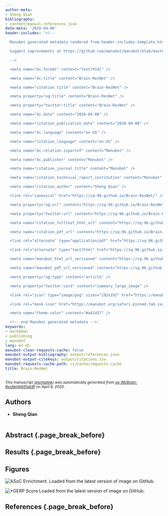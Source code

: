 ```yaml
---
author-meta:
- Sheng Qian
bibliography:
- content/manual-references.json
date-meta: '2020-04-08'
header-includes: '<!--

  Manubot generated metadata rendered from header-includes-template.html.

  Suggest improvements at https://github.com/manubot/manubot/blob/master/manubot/process/header-includes-template.html

  -->

  <meta name="dc.format" content="text/html" />

  <meta name="dc.title" content="Brain-ResNet" />

  <meta name="citation_title" content="Brain-ResNet" />

  <meta property="og:title" content="Brain-ResNet" />

  <meta property="twitter:title" content="Brain-ResNet" />

  <meta name="dc.date" content="2020-04-08" />

  <meta name="citation_publication_date" content="2020-04-08" />

  <meta name="dc.language" content="en-US" />

  <meta name="citation_language" content="en-US" />

  <meta name="dc.relation.ispartof" content="Manubot" />

  <meta name="dc.publisher" content="Manubot" />

  <meta name="citation_journal_title" content="Manubot" />

  <meta name="citation_technical_report_institution" content="Manubot" />

  <meta name="citation_author" content="Sheng Qian" />

  <link rel="canonical" href="https://sq-96.github.io/Brain-ResNet/" />

  <meta property="og:url" content="https://sq-96.github.io/Brain-ResNet/" />

  <meta property="twitter:url" content="https://sq-96.github.io/Brain-ResNet/" />

  <meta name="citation_fulltext_html_url" content="https://sq-96.github.io/Brain-ResNet/" />

  <meta name="citation_pdf_url" content="https://sq-96.github.io/Brain-ResNet/manuscript.pdf" />

  <link rel="alternate" type="application/pdf" href="https://sq-96.github.io/Brain-ResNet/manuscript.pdf" />

  <link rel="alternate" type="text/html" href="https://sq-96.github.io/Brain-ResNet/v/651ab9f70ce693a1669cb4fa32ba3fbc8aa28bfa/" />

  <meta name="manubot_html_url_versioned" content="https://sq-96.github.io/Brain-ResNet/v/651ab9f70ce693a1669cb4fa32ba3fbc8aa28bfa/" />

  <meta name="manubot_pdf_url_versioned" content="https://sq-96.github.io/Brain-ResNet/v/651ab9f70ce693a1669cb4fa32ba3fbc8aa28bfa/manuscript.pdf" />

  <meta property="og:type" content="article" />

  <meta property="twitter:card" content="summary_large_image" />

  <link rel="icon" type="image/png" sizes="192x192" href="https://manubot.org/favicon-192x192.png" />

  <link rel="mask-icon" href="https://manubot.org/safari-pinned-tab.svg" color="#ad1457" />

  <meta name="theme-color" content="#ad1457" />

  <!-- end Manubot generated metadata -->'
keywords:
- markdown
- publishing
- manubot
lang: en-US
manubot-clear-requests-cache: false
manubot-output-bibliography: output/references.json
manubot-output-citekeys: output/citations.tsv
manubot-requests-cache-path: ci/cache/requests-cache
title: Brain-ResNet
...
```







<small><em>
This manuscript
([permalink](https://sq-96.github.io/Brain-ResNet/v/651ab9f70ce693a1669cb4fa32ba3fbc8aa28bfa/))
was automatically generated
from [sq-96/Brain-ResNet@651ab9f](https://github.com/sq-96/Brain-ResNet/tree/651ab9f70ce693a1669cb4fa32ba3fbc8aa28bfa)
on April 8, 2020.
</em></small>

## Authors



+ **Sheng Qian**<br><br>
  <small>
  </small>



## Abstract {.page_break_before}




## Results {.page_break_before}

## Figures

![
**ASoC Enrichment.**
Loaded from the latest version of image on GitHub.
](https://github.com/sq-96/resources/raw/master/ASoC%20Enrichment.png "ASoC Enrichment")

![
**GERP Score*
Loaded from the latest version of image on GitHub.
](https://github.com/sq-96/resources/raw/master/Gerp%20Score%20Distribution.png "GERP Score")


## References {.page_break_before}

<!-- Explicitly insert bibliography here -->
<div id="refs"></div>
